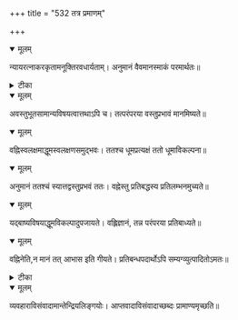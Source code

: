 +++
title = "532 तत्र प्रमाणम्"

+++


<details open><summary>मूलम्</summary>

न्यायरत्नाकरकृतामनूक्तिरवधार्यताम्। अनुमानं वैवमानस्माकं परमार्थतः॥
</details>



<details><summary>टीका</summary>

न्या. र.[396]
</details>



<details open><summary>मूलम्</summary>

अवस्तुभूतसामान्यविषयत्वात्तथाऽपि च। तत्परंपरया वस्तुप्रभावं मानमिष्यते॥
</details>



<details open><summary>मूलम्</summary>

वह्निस्वलक्षमाद्धूमस्वलक्षणसमुद्भवः। ततश्च धूमप्रत्यक्षं ततो धूमाविकल्पना॥
</details>



<details open><summary>मूलम्</summary>

अनुमानं ततश्चं स्यात्तद्वस्तुप्रभवं ततः। वह्नेस्तु प्रतिबद्धस्य प्रतिलम्भनमुच्यते॥
</details>



<details open><summary>मूलम्</summary>

यद्बाष्यविषयाद्धूमविकल्पादुपजायते। वह्लिज्ञानं, तन्न परंपरया प्रतिबाध्यते॥
</details>



<details open><summary>मूलम्</summary>

वह्निनेति,न मानं तत् आभास इति गीयते। प्रतिबन्धपदार्थोऽपि सम्यग्व्युत्पादितोऽमतः॥
</details>



<details><summary>टीका</summary>

न्या. र.[402]
</details>



<details open><summary>मूलम्</summary>

व्यवहाराविसंवादामान्तेन्द्रियलिङ्गयोः। आप्तवादाविसंवादाच्छब्दः प्रामाण्यमृच्छति॥
</details>

